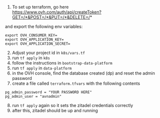1. To set up terraform, go here
https://www.ovh.com/auth/api/createToken?GET=/*&POST=/*&PUT=/*&DELETE=/*

and export the following env variables:
```
export OVH_CONSUMER_KEY=
export OVH_APPLICATION_KEY=
export OVH_APPLICATION_SECRET=
```

2. Adjust your project id in `k8s/vars.tf`
3. run `tf apply` in `k8s`
4. follow the instructions in `bootstrap-data-platform`
5. run `tf apply` in `data-platform`
6. in the OVH console, find the database created (dp) and reset the admin password 
7. create a file called `terraform.tfvars` with the following contents
```text
pg_admin_password = "YOUR PASSWORD HERE"
pg_admin_user = "avnadmin"
```
8. run `tf apply` again so it sets the zitadel credentials correctly
9. after this, zitadel should be up and running



[//]: # (- Generate a `jwt_token` in the [Zitadel UI]&#40;https://zitadel.scaleway.playground.dataminded.cloud/ui/console/org&#41; for programmatic access)